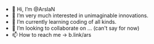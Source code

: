 - 👋 Hi, I’m @ArslaN
- 👀 I’m very much interested in unimaginable innovations.
- 🌱 I’m currently learning coding of all kinds. 
- 💞️ I’m looking to collaborate on ... (can't say for now)
- 📫 How to reach me -> b.link/ars

<!---
ArsuU/ArsuU is a ✨ special ✨ repository because its `README.md` (this file) appears on your GitHub profile.
You can click the Preview link to take a look at your changes.
--->
